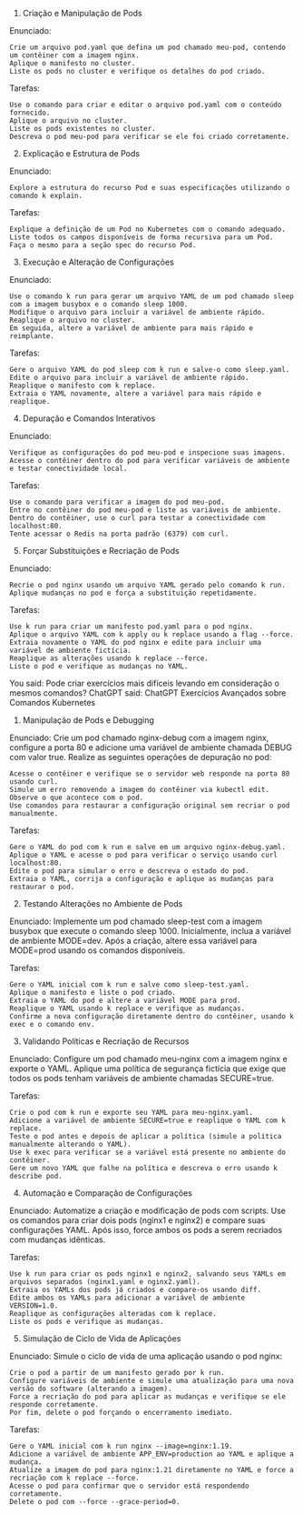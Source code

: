 1. Criação e Manipulação de Pods

Enunciado:

    Crie um arquivo pod.yaml que defina um pod chamado meu-pod, contendo um contêiner com a imagem nginx.
    Aplique o manifesto no cluster.
    Liste os pods no cluster e verifique os detalhes do pod criado.

Tarefas:

    Use o comando para criar e editar o arquivo pod.yaml com o conteúdo fornecido.
    Aplique o arquivo no cluster.
    Liste os pods existentes no cluster.
    Descreva o pod meu-pod para verificar se ele foi criado corretamente.

2. Explicação e Estrutura de Pods

Enunciado:

    Explore a estrutura do recurso Pod e suas especificações utilizando o comando k explain.

Tarefas:

    Explique a definição de um Pod no Kubernetes com o comando adequado.
    Liste todos os campos disponíveis de forma recursiva para um Pod.
    Faça o mesmo para a seção spec do recurso Pod.

3. Execução e Alteração de Configurações

Enunciado:

    Use o comando k run para gerar um arquivo YAML de um pod chamado sleep com a imagem busybox e o comando sleep 1000.
    Modifique o arquivo para incluir a variável de ambiente rápido.
    Reaplique o arquivo no cluster.
    Em seguida, altere a variável de ambiente para mais rápido e reimplante.

Tarefas:

    Gere o arquivo YAML do pod sleep com k run e salve-o como sleep.yaml.
    Edite o arquivo para incluir a variável de ambiente rápido.
    Reaplique o manifesto com k replace.
    Extraia o YAML novamente, altere a variável para mais rápido e reaplique.

4. Depuração e Comandos Interativos

Enunciado:

    Verifique as configurações do pod meu-pod e inspecione suas imagens.
    Acesse o contêiner dentro do pod para verificar variáveis de ambiente e testar conectividade local.

Tarefas:

    Use o comando para verificar a imagem do pod meu-pod.
    Entre no contêiner do pod meu-pod e liste as variáveis de ambiente.
    Dentro do contêiner, use o curl para testar a conectividade com localhost:80.
    Tente acessar o Redis na porta padrão (6379) com curl.

5. Forçar Substituições e Recriação de Pods

Enunciado:

    Recrie o pod nginx usando um arquivo YAML gerado pelo comando k run.
    Aplique mudanças no pod e força a substituição repetidamente.

Tarefas:

    Use k run para criar um manifesto pod.yaml para o pod nginx.
    Aplique o arquivo YAML com k apply ou k replace usando a flag --force.
    Extraia novamente o YAML do pod nginx e edite para incluir uma variável de ambiente fictícia.
    Reaplique as alterações usando k replace --force.
    Liste o pod e verifique as mudanças no YAML.

You said:
Pode criar exercícios mais difíceis levando em consideração o mesmos comandos?
ChatGPT said:
ChatGPT
Exercícios Avançados sobre Comandos Kubernetes
1. Manipulação de Pods e Debugging

Enunciado:
Crie um pod chamado nginx-debug com a imagem nginx, configure a porta 80 e adicione uma variável de ambiente chamada DEBUG com valor true. Realize as seguintes operações de depuração no pod:

    Acesse o contêiner e verifique se o servidor web responde na porta 80 usando curl.
    Simule um erro removendo a imagem do contêiner via kubectl edit. Observe o que acontece com o pod.
    Use comandos para restaurar a configuração original sem recriar o pod manualmente.

Tarefas:

    Gere o YAML do pod com k run e salve em um arquivo nginx-debug.yaml.
    Aplique o YAML e acesse o pod para verificar o serviço usando curl localhost:80.
    Edite o pod para simular o erro e descreva o estado do pod.
    Extraia o YAML, corrija a configuração e aplique as mudanças para restaurar o pod.

2. Testando Alterações no Ambiente de Pods

Enunciado:
Implemente um pod chamado sleep-test com a imagem busybox que execute o comando sleep 1000. Inicialmente, inclua a variável de ambiente MODE=dev. Após a criação, altere essa variável para MODE=prod usando os comandos disponíveis.

Tarefas:

    Gere o YAML inicial com k run e salve como sleep-test.yaml.
    Aplique o manifesto e liste o pod criado.
    Extraia o YAML do pod e altere a variável MODE para prod.
    Reaplique o YAML usando k replace e verifique as mudanças.
    Confirme a nova configuração diretamente dentro do contêiner, usando k exec e o comando env.

3. Validando Políticas e Recriação de Recursos

Enunciado:
Configure um pod chamado meu-nginx com a imagem nginx e exporte o YAML. Aplique uma política de segurança fictícia que exige que todos os pods tenham variáveis de ambiente chamadas SECURE=true.

Tarefas:

    Crie o pod com k run e exporte seu YAML para meu-nginx.yaml.
    Adicione a variável de ambiente SECURE=true e reaplique o YAML com k replace.
    Teste o pod antes e depois de aplicar a política (simule a política manualmente alterando o YAML).
    Use k exec para verificar se a variável está presente no ambiente do contêiner.
    Gere um novo YAML que falhe na política e descreva o erro usando k describe pod.

4. Automação e Comparação de Configurações

Enunciado:
Automatize a criação e modificação de pods com scripts. Use os comandos para criar dois pods (nginx1 e nginx2) e compare suas configurações YAML. Após isso, force ambos os pods a serem recriados com mudanças idênticas.

Tarefas:

    Use k run para criar os pods nginx1 e nginx2, salvando seus YAMLs em arquivos separados (nginx1.yaml e nginx2.yaml).
    Extraia os YAMLs dos pods já criados e compare-os usando diff.
    Edite ambos os YAMLs para adicionar a variável de ambiente VERSION=1.0.
    Reaplique as configurações alteradas com k replace.
    Liste os pods e verifique as mudanças.

5. Simulação de Ciclo de Vida de Aplicações

Enunciado:
Simule o ciclo de vida de uma aplicação usando o pod nginx:

    Crie o pod a partir de um manifesto gerado por k run.
    Configure variáveis de ambiente e simule uma atualização para uma nova versão do software (alterando a imagem).
    Force a recriação do pod para aplicar as mudanças e verifique se ele responde corretamente.
    Por fim, delete o pod forçando o encerramento imediato.

Tarefas:

    Gere o YAML inicial com k run nginx --image=nginx:1.19.
    Adicione a variável de ambiente APP_ENV=production ao YAML e aplique a mudança.
    Atualize a imagem do pod para nginx:1.21 diretamente no YAML e force a recriação com k replace --force.
    Acesse o pod para confirmar que o servidor está respondendo corretamente.
    Delete o pod com --force --grace-period=0.
